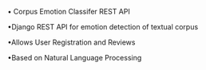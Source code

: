 • Corpus Emotion Classifer REST API

•Django REST API for emotion detection of textual corpus

•Allows User Registration and Reviews

•Based on Natural Language Processing
